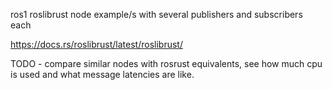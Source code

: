 
ros1 roslibrust node example/s with several publishers and subscribers each

https://docs.rs/roslibrust/latest/roslibrust/

TODO - compare similar nodes with rosrust equivalents, see how much cpu is used and what message latencies are like.
